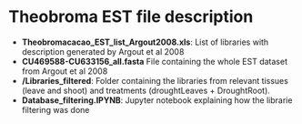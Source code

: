 # Theobroma EST file description
- **Theobromacacao_EST_list_Argout2008.xls**: List of libraries with description generated by Argout et al 2008
- **CU469588-CU633156_all.fasta** File containing the whole EST dataset from Argout et al 2008
- **/Libraries_filtered**: Folder containing the libraries from relevant tissues (leave and shoot) and treatments (droughtLeaves + DroughtRoot).
- **Database_filtering.IPYNB**: Jupyter notebook explaining how the librarie filtering was done